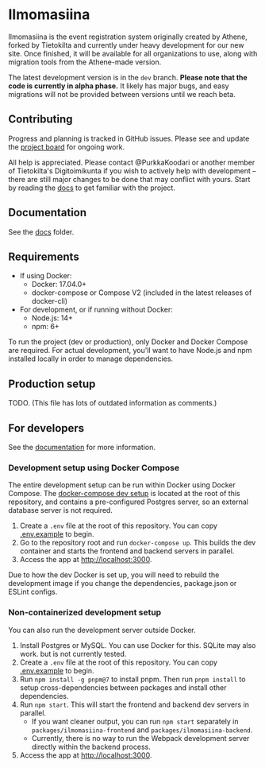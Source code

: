 # Ilmomasiina

Ilmomasiina is the event registration system originally created by Athene, forked by Tietokilta and currently under
heavy development for our new site. Once finished, it will be available for all organizations to use, along with
migration tools from the Athene-made version.

The latest development version is in the `dev` branch. **Please note that the code is currently in alpha phase.**
It likely has major bugs, and easy migrations will not be provided between versions until we reach beta.

## Contributing

Progress and planning is tracked in GitHub issues.
Please see and update the [project board](https://github.com/Tietokilta/ilmomasiina/projects/1) for ongoing work.

All help is appreciated. Please contact @PurkkaKoodari or another member of Tietokilta's Digitoimikunta if you wish to
actively help with development &ndash; there are still major changes to be done that may conflict with yours.
Start by reading the [docs](docs/README.md) to get familiar with the project.

## Documentation

See the [docs](docs/README.md) folder.

## Requirements

- If using Docker:
   - Docker: 17.04.0+
   - docker-compose or Compose V2 (included in the latest releases of docker-cli)
- For development, or if running without Docker:
   - Node.js: 14+
   - npm: 6+

To run the project (dev or production), only Docker and Docker Compose are required.
For actual development, you'll want to have Node.js and npm installed locally in order to manage dependencies.

<!--
### Create fake data
Use `docker exec ilmomasiina_backend_1 npm run create-fake-data` to create some data to dockerized Ilmomasiina.
The server does not like an empty database, so this is a really good idea to do when first starting the server.
-->

<!--
## MySQL Setup
Only follow this if you don't use the Docker container.

### Mac
1. Install `mysql` (8.x) with Homebrew (https://gist.github.com/nrollr/3f57fc15ded7dddddcc4e82fe137b58e)
2. Start the mysql service with `brew services start mysql`
3. Open the mysql terminal with `mysql -u root`
4. In the mysql terminal, create a new user e.g.
   `CREATE USER 'juuso'@'localhost' IDENTIFIED WITH mysql_native_password BY 'password';`
5. Fix permissions (this is probably too permissive, but it works):
   `GRANT ALL PRIVILEGES ON *.* TO 'sampo'@'localhost' WITH GRANT OPTION;`
6. Type `exit` to exit the mysql terminal, and sign in with your new user e.g. `mysql -u juuso -p password`
7. Create the `ilmomasiina` database with `CREATE DATABASE ilmomasiina;`

#### Ubuntu
1. Install mysql with `sudo apt install mysql-server`
2. Service should start automatically
3. Same as with Mac, but use `sudo mysql -u root`
4. Follow Mac instructions
5. Fix permissions (this is probably too permissive, but it works): `GRANT ALL PRIVILEGES ON *.* TO 'sampo'@'localhost' WITH GRANT OPTION;`
6. Exit with `exit` and sign in with your new user e. g. `mysql -u juuso -p` (don't use `mysql -u juuso -p password`)
7. Follow Mac instructions step 6
-->

## Production setup

TODO. (This file has lots of outdated information as comments.)

## For developers

See the [documentation](docs/README.md) for more information.

### Development setup using Docker Compose

The entire development setup can be run within Docker using Docker Compose. The
[docker-compose dev setup](./docker-compose.yml) is located at the root of this repository, and contains a
pre-configured Postgres server, so an external database server is not required.

1. Create a `.env` file at the root of this repository. You can copy [.env.example](./.env.example) to begin.
2. Go to the repository root and run `docker-compose up`. This builds the dev container and starts the frontend and
   backend servers in parallel.
3. Access the app at <http://localhost:3000>.

Due to how the dev Docker is set up, you will need to rebuild the development image if you change the dependencies,
package.json or ESLint configs.

### Non-containerized development setup

You can also run the development server outside Docker.

1. Install Postgres or MySQL. You can use Docker for this. SQLite may also work. but is not currently tested.
2. Create a `.env` file at the root of this repository. You can copy [.env.example](./.env.example) to begin.
3. Run `npm install -g pnpm@7` to install pnpm. Then run `pnpm install` to setup cross-dependencies between packages
   and install other dependencies.
4. Run `npm start`. This will start the frontend and backend dev servers in parallel.
   - If you want cleaner output, you can run `npm start` separately in `packages/ilmomasiina-frontend` and
     `packages/ilmomasiina-backend`.
   - Currently, there is no way to run the Webpack development server directly within the backend process.
5. Access the app at <http://localhost:3000>.

<!-- TODO
### Creating first admin user
> By default, only logged-in admin users can create new admin users using the `/admin` endpoint.
> To create the first one, admin registration needs to be allowed.

Allow admin registration temporarily by adding this line to the `.env` file:
```
ADMIN_REGISTRATION_ALLOWED=true
```

If the Ilmomasiina was already running, restart it to apply the new env configuration.

Now, create a new user with POST request to `/admin`.
Below is an example using curl:
```
curl 'http://localhost:3000/api/users' \
     -H 'Content-Type: application/json' \
     --data-binary '{ "email": "ville@athene.fi", "password": "password" }'
```

**Important**: Disallow admin user creation by removing the previously added line from the `.env` file and restarting
the docker containers.

## Mailgun setup

Mailgun provides 10 000 free messages per month which is suitable for small projects. With minor changes sending mail could be also done via Sendgrid. Using your own mail server gets you labelled as spam pretty fast.

Add mailgun credentials to .env configuration.

## Production

**Important**: Ilmomasiina is currently on alpha stage. Use it with your own risk.

Example of `.htaccess` config:

```
<IfModule mod_rewrite.c>
    RewriteEngine On
    RewriteBase /
    RewriteRule ^ilmo$ ilmo/ [NC,R=301,L]
    RewriteRule ^ilmo/$ http://0.0.0.0:2011/ [P,L]
    RewriteCond %{REQUEST_FILENAME} !-f
    RewriteCond %{REQUEST_FILENAME} !-d
    RewriteRule ^ilmo/(.*)$ http://0.0.0.0:2011/$1 [P,L]
</IfModule>
```

Example of relevant lines in .env file

```
EMAIL_BASE_URL=https://athene.fi
PATH_PREFIX=/ilmo
PORT=2011
```

With some hosting providers (such as Otax) you might need to request the access to the port.
Running production version within pm2 is recommended

### Updating production

```
git pull
npm run compile
pm2 restart prod-server
```
-->
